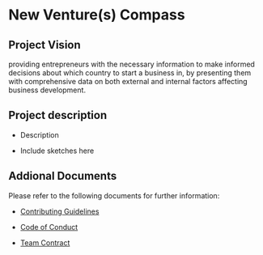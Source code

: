 # New Venture(s) Compass

## Project Vision
providing entrepreneurs with the necessary information to make informed decisions about which country to start a business in, by presenting them with comprehensive data on both external and internal factors affecting business development.

## Project description
- Description

- Include sketches here

## Addional Documents 
Please refer to the following documents for further information:

- [Contributing Guidelines](https://github.com/nom0786/Data-Viz/blob/main/docs/CONTRIBUTING.md)

- [Code of Conduct](https://github.com/nom0786/Data-Viz/blob/main/docs/CODE_OF_CONDUCT.md)

- [Team Contract](https://github.com/nom0786/Data-Viz/blob/main/docs/team-contract.md)
